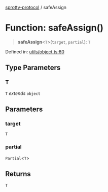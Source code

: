 
[sprotty-protocol](../globals) / safeAssign

# Function: safeAssign()

> **safeAssign**\<`T`\>(`target`, `partial`): `T`

Defined in: [utils/object.ts:60](https://github.com/eclipse-sprotty/sprotty/blob/f9b2433481cc27a1ac0c92d525a92039ae7f6c76/packages/sprotty-protocol/src/utils/object.ts#L60)

## Type Parameters

### T

`T` *extends* `object`

## Parameters

### target

`T`

### partial

`Partial`\<`T`\>

## Returns

`T`
